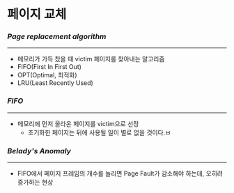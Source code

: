 # 페이지 교체

### *Page replacement algorithm*

---

- 메모리가 가득 찼을 때 victim 페이지를 찾아내는 알고리즘
- FIFO(First In First Out)
- OPT(Optimal, 최적화)
- LRU(Least Recently Used)

### *FIFO*

---

- 메모리에 먼저 올라온 페이지를 victim으로 선정
    - 초기화한 페이지는 뒤에 사용될 일이 별로 없을 것이다.ㅂ

### *Belady's Anomaly*

---

- FIFO에서 페이지 프레임의 개수를 늘리면 Page Fault가 감소해야 하는데, 오히려 증가하는 현상